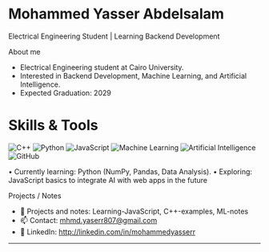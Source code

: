 # Mohammed Yasser Abdelsalam

Electrical Engineering Student | Learning Backend Development

About me
- Electrical Engineering student at Cairo University.  
- Interested in Backend Development, Machine Learning, and Artificial Intelligence.  
- Expected Graduation: 2029  

# Skills & Tools

![C++](https://img.shields.io/badge/C++-00599C?style=for-the-badge&logo=c%2B%2B&logoColor=white)
![Python](https://img.shields.io/badge/Python-3776AB?style=for-the-badge&logo=python&logoColor=white)
![JavaScript](https://img.shields.io/badge/JavaScript-F7DF1E?style=for-the-badge&logo=javascript&logoColor=black)
![Machine Learning](https://img.shields.io/badge/Machine%20Learning-brightgreen?style=for-the-badge&logo=tensorflow&logoColor=white)
![Artificial Intelligence](https://img.shields.io/badge/Artificial%20Intelligence-blueviolet?style=for-the-badge&logo=keras&logoColor=white)
![GitHub](https://img.shields.io/badge/GitHub-181717?style=for-the-badge&logo=github&logoColor=white)

• Currently learning: Python (NumPy, Pandas, Data Analysis).
 • Exploring: JavaScript basics to integrate AI with web apps in the future

Projects / Notes
- 🔭 Projects and notes: Learning-JavaScript, C++-examples, ML-notes  
- 📫 Contact: mhmd.yaserr807@gmail.com 
- 🔗 LinkedIn: http://linkedin.com/in/mohammedyasserr
---
